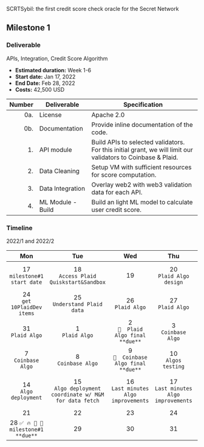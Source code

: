 SCRTSybil: the first credit score check oracle for the Secret Network


## Milestone 1 




### Deliverable 
APIs, Integration, Credit Score Algorithm
- **Estimated duration:** Week 1-6
- **Start date:** Jan 17, 2022
- **End Date:** Feb 28, 2022
- **Costs:** 42,500 USD


| Number | Deliverable | Specification |
| -----: | ----------- | ------------- |
| 0a. | License | Apache 2.0 |
| 0b. | Documentation | Provide inline documentation of the code. |
| 1. | API module | Build APIs to selected validators. For this initial grant, we will limit our validators to Coinbase & Plaid. | 
| 2. | Data Cleaning | Setup VM with sufficient resources for score computation. |
| 3. | Data Integration | Overlay web2 with web3 validation data for each API. |
| 4. | ML Module - Build | Build an light ML model to calculate user credit score. |


 

### Timeline
2022/1 and 2022/2

|Mon|Tue|Wed|Thu|Fri|Sat|Sun|
|:----:|:----:|:----:|:----:|:----:|:----:|:----:|
|17<br/>  `milestone#1 start date`|18<br/> `Access Plaid Quiskstart&Sandbox` |19|20<br/> `Plaid Algo design`|21<br/> `Plaid Algo Team brainstorm`|22|23|
|24<br/>  `get 10PlaidDev items`|25<br/> `Understand Plaid data`|26<br/> `Plaid Algo`|27<br/> `Plaid Algo`|28<br/> `📌 Plaid Algo draft due` |29|30|
|31<br/> `Plaid Algo`|1<br/> `Plaid Algo`|2<br/> `📌  Plaid Algo final **due**`|3<br/> `Coinbase Algo`|4<br/> `Coinbase Algo`|5|6|
|7<br/> `Coinbase Algo`|8<br/> `Coinbase Algo`|9<br/> `📌  Coinbase Algo final **due**`|10<br/> `Algos testing`|11<br/> `Algos testing`|12|13|
|14<br/> `Algo deployment`|15<br/> `Algo deployment coordinate w/ M&M for data fetch`|16<br/> `Last minutes Algo improvements`|17<br/> `Last minutes Algo improvements`|18<br/> `📌  Anticipated Milestone 1 **due**`|19|20|
|21|22|23|24|25|26|27|
|28<bd/>  `✅ 🔥 🏁 🎯  milestone#1 **due**`|29|30|31||||

